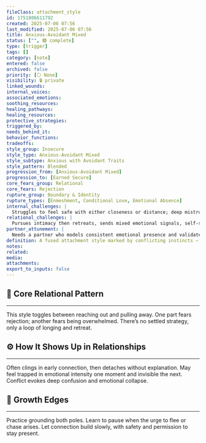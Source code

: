 ```yaml
---
fileClass: attachment_style
id: 1751806611792
created: 2025-07-06 07:56
last_modified: 2025-07-06 07:56
title: Anxious-Avoidant Mixed
status: ["", 🟩 complete]
type: [trigger]
tags: []
category: [note]
entered: false
archived: false
priority: [⚪ None]
visibility: 🔒 private
linked_wounds: 
internal_voices: 
associated_emotions: 
soothing_resources: 
healing_pathways: 
healing_resources: 
protective_strategies: 
triggered_by: 
needs_behind_it: 
behavior_functions: 
tradeoffs: 
style_group: Insecure
style_type: Anxious-Avoidant Mixed
style_subtype: Anxious with Avoidant Traits
style_pattern: Blended
progression_from: [Anxious-Avoidant Mixed]
progression_to: [Earned Secure]
core_fears_group: Relational
core_fears: Rejection
rupture_group: Boundary & Identity
rupture_types: [Enmeshment, Conditional Love, Emotional Absence]
internal_challenges: |
  Struggles to feel safe with either closeness or distance; deep mistrust of self and others
relational_challenges: |
  Pursues intimacy then retreats, sends mixed emotional signals, self-sabotages connection
partner_attunement: |
  Needs a partner who models consistent emotional presence and validates both poles without judgment
definition: A fused attachment style marked by conflicting instincts — the anxious part longs for connection while the avoidant part panics when it arrives.
notes: 
related: 
media: 
attachments: 
export_to_inputs: false
---
```


## 🧬 Core Relational Pattern
---
This style toggles between reaching out and pulling away. One part fears rejection; another fears being overwhelmed. There’s no settled strategy, only a loop of longing and retreat.

## ⚙️ How It Shows Up in Relationships
---
Often clings in early connection, then detaches without explanation. May feel trapped in emotional intensity one moment and invisible the next. Conflict evokes deep confusion and emotional collapse.

## 🔄 Growth Edges
---
Practice grounding both poles. Learn to pause when the urge to flee or chase arises. Let connection build slowly, with safety and permission to stay present.
